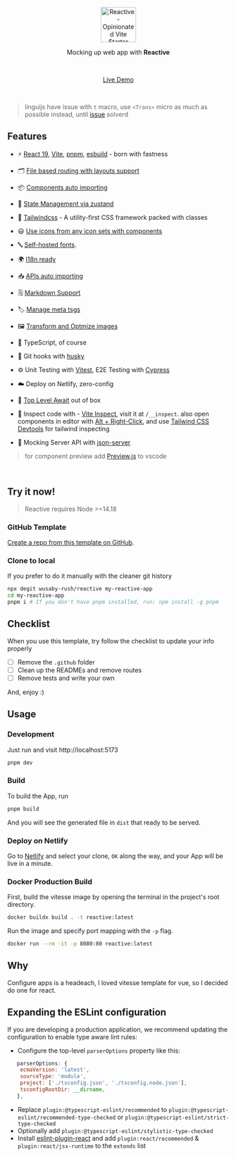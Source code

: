 <p align='center'>
  <img src='https://api.iconify.design/carbon:chart-radar.svg?color=%23939598' alt='Reactive - Opinionated Vite Starter Template' width='80'/>
</p>

<p align='center'>
Mocking up web app with <b>Reactive</b><br>
</p>

<br>

<p align='center'>
<a href="https://reactive-template.netlify.app/">Live Demo</a>
</p>

<br>

> linguijs have issue with `t` macro, use `<Trans>` micro as much as possible instead, until [issue](https://github.com/lingui/js-lingui/issues/1933) solverd

## Features

- ⚡️ [React 19](https://react.dev/), [Vite](https://github.com/vitejs/vite), [pnpm](https://pnpm.io/), [esbuild](https://github.com/evanw/esbuild) - born with fastness

- 🗂 [File based routing with layouts support](https://github.com/ws-rush/unplugin-remix-router)

- 📦 [Components auto importing](./app/components)

- 🐻 [State Management via zustand](https://github.com/pmndrs/zustand)

- 🎨 [Tailwindcss](https://tailwindcss.com/) - A utility-first CSS framework packed with classes

- 😃 [Use icons from any icon sets with components](https://github.com/unplugin/unplugin-icons)

- 🔤 [Self-hosted fonts](https://fontsource.org/fonts/red-hat-text/install).

- 🌍 [I18n ready](https://lingui.dev/)

<!-- - 📲 [PWA](https://github.com/antfu/vite-plugin-pwa) -->

- 📥 [APIs auto importing](https://github.com/unjs/unimport)

- 🗒 [Markdown Support](https://github.com/hmsk/vite-plugin-markdown?tab=readme-ov-file)

- 🏷️ [Manage meta tsgs](https://react.dev/blog/2024/04/25/react-19#support-for-metadata-tags)

- 🖼 [Transform and Optmize images](https://github.com/JonasKruckenberg/imagetools/tree/main/packages/vite)

- 🦾 TypeScript, of course

- 🐶 Git hooks with [husky](https://typicode.github.io/husky)

- ⚙️ Unit Testing with [Vitest](https://github.com/vitest-dev/vitest), E2E Testing with [Cypress](https://cypress.io/)
  <!--on [GitHub Actions](https://github.com/features/actions) # miss ci piplines-->

- ☁️ Deploy on Netlify, zero-config

- 🔗 [Top Level Await](https://www.npmjs.com/package/vite-plugin-top-level-await) out of box

- 🔎 Inspect code with - [Vite Inspect](https://github.com/antfu/vite-plugin-inspect), visit it at `/__inspect`. also open components in editor with [Alt + Right-Click](https://github.com/ArnaudBarre/vite-plugin-react-click-to-component), and use [Tailwind CSS Devtools](https://chromewebstore.google.com/detail/tailwind-css-devtools/pgamkpjkbfldnmemhcbekimfdnjcgkco) for tailwind inspecting

- 📝 Mocking Server API with [json-server](https://github.com/yracnet/vite-plugin-json-server/tree/main)

> for component preview add [Preview.js](https://marketplace.visualstudio.com/items?itemName=zenclabs.previewjs) to vscode

<br>

## Try it now!

> Reactive requires Node >=14.18

### GitHub Template

[Create a repo from this template on GitHub](https://github.com/wusaby-rush/reactive/generate).

### Clone to local

If you prefer to do it manually with the cleaner git history

```bash
npx degit wusaby-rush/reactive my-reactive-app
cd my-reactive-app
pnpm i # If you don't have pnpm installed, run: npm install -g pnpm
```

## Checklist

When you use this template, try follow the checklist to update your info properly

- [ ] Remove the `.github` folder
- [ ] Clean up the READMEs and remove routes
- [ ] Remove tests and write your own

And, enjoy :)

## Usage

### Development

Just run and visit http://localhost:5173

```bash
pnpm dev
```

### Build

To build the App, run

```bash
pnpm build
```

And you will see the generated file in `dist` that ready to be served.

### Deploy on Netlify

Go to [Netlify](https://app.netlify.com/start) and select your clone, `OK` along the way, and your App will be live in a minute.

### Docker Production Build

First, build the vitesse image by opening the terminal in the project's root directory.

```bash
docker buildx build . -t reactive:latest
```

Run the image and specify port mapping with the `-p` flag.

```bash
docker run --rm -it -p 8080:80 reactive:latest
```

## Why

Configure apps is a headeach, I loved vitesse template for vue, so I decided do one for react.

## Expanding the ESLint configuration

If you are developing a production application, we recommend updating the configuration to enable type aware lint rules:

- Configure the top-level `parserOptions` property like this:

```js
   parserOptions: {
    ecmaVersion: 'latest',
    sourceType: 'module',
    project: ['./tsconfig.json', './tsconfig.node.json'],
    tsconfigRootDir: __dirname,
   },
```

- Replace `plugin:@typescript-eslint/recommended` to `plugin:@typescript-eslint/recommended-type-checked` or `plugin:@typescript-eslint/strict-type-checked`
- Optionally add `plugin:@typescript-eslint/stylistic-type-checked`
- Install [eslint-plugin-react](https://github.com/jsx-eslint/eslint-plugin-react) and add `plugin:react/recommended` & `plugin:react/jsx-runtime` to the `extends` list
